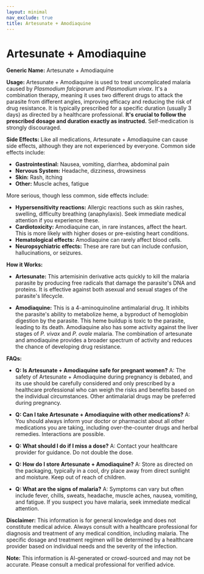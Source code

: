 ```yaml
---
layout: minimal
nav_exclude: true
title: Artesunate + Amodiaquine
---
```


# Artesunate + Amodiaquine

**Generic Name:** Artesunate + Amodiaquine

**Usage:**  Artesunate + Amodiaquine is used to treat uncomplicated malaria caused by *Plasmodium falciparum* and *Plasmodium vivax*.  It's a combination therapy, meaning it uses two different drugs to attack the parasite from different angles, improving efficacy and reducing the risk of drug resistance.  It is typically prescribed for a specific duration (usually 3 days) as directed by a healthcare professional.  **It's crucial to follow the prescribed dosage and duration exactly as instructed.**  Self-medication is strongly discouraged.

**Side Effects:**  Like all medications, Artesunate + Amodiaquine can cause side effects, although they are not experienced by everyone.  Common side effects include:

* **Gastrointestinal:** Nausea, vomiting, diarrhea, abdominal pain
* **Nervous System:** Headache, dizziness, drowsiness
* **Skin:** Rash, itching
* **Other:**  Muscle aches, fatigue

More serious, though less common, side effects include:

* **Hypersensitivity reactions:**  Allergic reactions such as skin rashes, swelling, difficulty breathing (anaphylaxis).  Seek immediate medical attention if you experience these.
* **Cardiotoxicity:**  Amodiaquine can, in rare instances, affect the heart. This is more likely with higher doses or pre-existing heart conditions.
* **Hematological effects:**  Amodiaquine can rarely affect blood cells.
* **Neuropsychiatric effects:**  These are rare but can include confusion, hallucinations, or seizures.

**How it Works:**

* **Artesunate:** This artemisinin derivative acts quickly to kill the malaria parasite by producing free radicals that damage the parasite's DNA and proteins.  It is effective against both asexual and sexual stages of the parasite's lifecycle.

* **Amodiaquine:** This is a 4-aminoquinoline antimalarial drug. It inhibits the parasite's ability to metabolize heme, a byproduct of hemoglobin digestion by the parasite. This heme buildup is toxic to the parasite, leading to its death. Amodiaquine also has some activity against the liver stages of *P. vivax* and *P. ovale* malaria.  The combination of artesunate and amodiaquine provides a broader spectrum of activity and reduces the chance of developing drug resistance.


**FAQs:**

* **Q: Is Artesunate + Amodiaquine safe for pregnant women?** A:  The safety of Artesunate + Amodiaquine during pregnancy is debated, and its use should be carefully considered and only prescribed by a healthcare professional who can weigh the risks and benefits based on the individual circumstances.  Other antimalarial drugs may be preferred during pregnancy.

* **Q: Can I take Artesunate + Amodiaquine with other medications?** A:  You should always inform your doctor or pharmacist about all other medications you are taking, including over-the-counter drugs and herbal remedies.  Interactions are possible.

* **Q: What should I do if I miss a dose?** A:  Contact your healthcare provider for guidance. Do not double the dose.

* **Q: How do I store Artesunate + Amodiaquine?** A: Store as directed on the packaging, typically in a cool, dry place away from direct sunlight and moisture.  Keep out of reach of children.

* **Q: What are the signs of malaria?** A:  Symptoms can vary but often include fever, chills, sweats, headache, muscle aches, nausea, vomiting, and fatigue.  If you suspect you have malaria, seek immediate medical attention.


**Disclaimer:** This information is for general knowledge and does not constitute medical advice.  Always consult with a healthcare professional for diagnosis and treatment of any medical condition, including malaria.  The specific dosage and treatment regimen will be determined by a healthcare provider based on individual needs and the severity of the infection.


**Note:** This information is AI-generated or crowd-sourced and may not be accurate. Please consult a medical professional for verified advice.